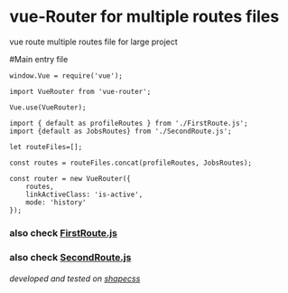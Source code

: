 # vue-Router for multiple routes files
vue route multiple routes file for large project


#Main entry file
```
window.Vue = require('vue');

import VueRouter from 'vue-router';

Vue.use(VueRouter);

import { default as profileRoutes } from './FirstRoute.js';
import {default as JobsRoutes} from './SecondRoute.js';

let routeFiles=[];

const routes = routeFiles.concat(profileRoutes, JobsRoutes);

const router = new VueRouter({
    routes,
    linkActiveClass: 'is-active',
    mode: 'history'
});
```

### also check [FirstRoute.js](https://github.com/MicroDreamIT/vueRouter-multi-routesFile/blob/master/FirstRoute.js)
### also check [SecondRoute.js](https://github.com/MicroDreamIT/vueRouter-multi-routesFile/blob/master/SecondRoute.js)

###### developed and tested on [shapecss](https://shapecss.com)